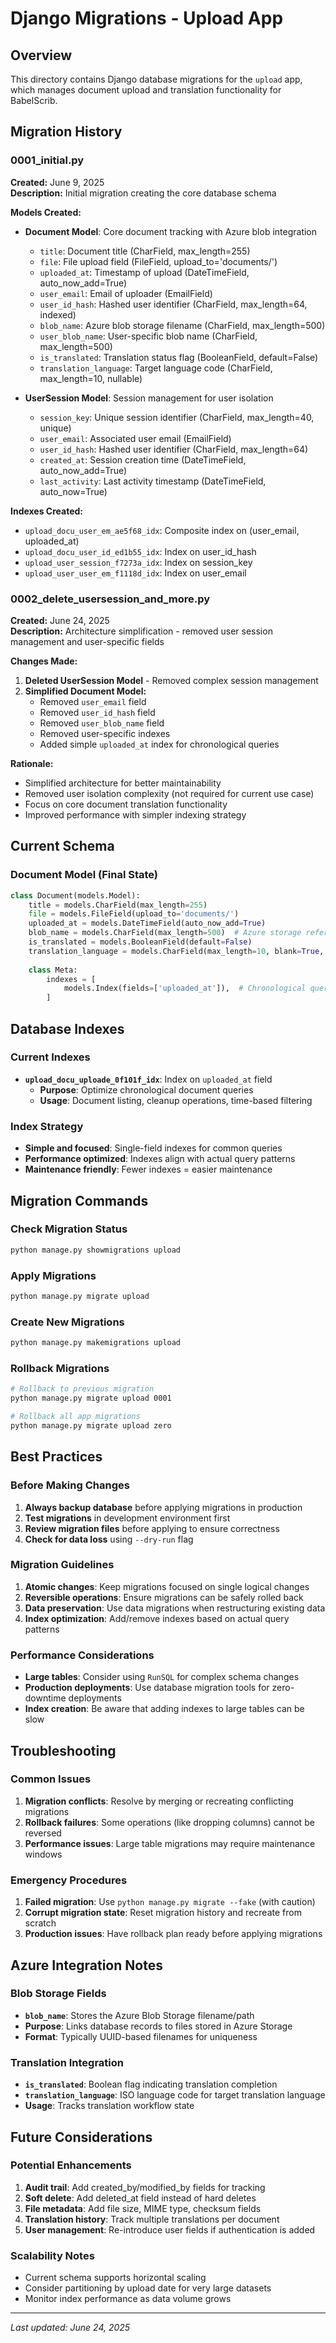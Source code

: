 # Django Migrations - Upload App

## Overview
This directory contains Django database migrations for the `upload` app, which manages document upload and translation functionality for BabelScrib.

## Migration History

### 0001_initial.py
**Created:** June 9, 2025  
**Description:** Initial migration creating the core database schema

**Models Created:**
- **Document Model**: Core document tracking with Azure blob integration
  - `title`: Document title (CharField, max_length=255)
  - `file`: File upload field (FileField, upload_to='documents/')
  - `uploaded_at`: Timestamp of upload (DateTimeField, auto_now_add=True)
  - `user_email`: Email of uploader (EmailField)
  - `user_id_hash`: Hashed user identifier (CharField, max_length=64, indexed)
  - `blob_name`: Azure blob storage filename (CharField, max_length=500)
  - `user_blob_name`: User-specific blob name (CharField, max_length=500)
  - `is_translated`: Translation status flag (BooleanField, default=False)
  - `translation_language`: Target language code (CharField, max_length=10, nullable)

- **UserSession Model**: Session management for user isolation
  - `session_key`: Unique session identifier (CharField, max_length=40, unique)
  - `user_email`: Associated user email (EmailField)
  - `user_id_hash`: Hashed user identifier (CharField, max_length=64)
  - `created_at`: Session creation time (DateTimeField, auto_now_add=True)
  - `last_activity`: Last activity timestamp (DateTimeField, auto_now=True)

**Indexes Created:**
- `upload_docu_user_em_ae5f68_idx`: Composite index on (user_email, uploaded_at)
- `upload_docu_user_id_ed1b55_idx`: Index on user_id_hash
- `upload_user_session_f7273a_idx`: Index on session_key
- `upload_user_user_em_f1118d_idx`: Index on user_email

### 0002_delete_usersession_and_more.py
**Created:** June 24, 2025  
**Description:** Architecture simplification - removed user session management and user-specific fields

**Changes Made:**
1. **Deleted UserSession Model** - Removed complex session management
2. **Simplified Document Model:**
   - Removed `user_email` field
   - Removed `user_id_hash` field  
   - Removed `user_blob_name` field
   - Removed user-specific indexes
   - Added simple `uploaded_at` index for chronological queries

**Rationale:**
- Simplified architecture for better maintainability
- Removed user isolation complexity (not required for current use case)
- Focus on core document translation functionality
- Improved performance with simpler indexing strategy

## Current Schema

### Document Model (Final State)
```python
class Document(models.Model):
    title = models.CharField(max_length=255)
    file = models.FileField(upload_to='documents/')
    uploaded_at = models.DateTimeField(auto_now_add=True)
    blob_name = models.CharField(max_length=500)  # Azure storage reference
    is_translated = models.BooleanField(default=False)
    translation_language = models.CharField(max_length=10, blank=True, null=True)
    
    class Meta:
        indexes = [
            models.Index(fields=['uploaded_at']),  # Chronological queries
        ]
```

## Database Indexes

### Current Indexes
- **`upload_docu_uploade_0f101f_idx`**: Index on `uploaded_at` field
  - **Purpose**: Optimize chronological document queries
  - **Usage**: Document listing, cleanup operations, time-based filtering

### Index Strategy
- **Simple and focused**: Single-field indexes for common queries
- **Performance optimized**: Indexes align with actual query patterns
- **Maintenance friendly**: Fewer indexes = easier maintenance

## Migration Commands

### Check Migration Status
```bash
python manage.py showmigrations upload
```

### Apply Migrations
```bash
python manage.py migrate upload
```

### Create New Migrations
```bash
python manage.py makemigrations upload
```

### Rollback Migrations
```bash
# Rollback to previous migration
python manage.py migrate upload 0001

# Rollback all app migrations
python manage.py migrate upload zero
```

## Best Practices

### Before Making Changes
1. **Always backup database** before applying migrations in production
2. **Test migrations** in development environment first
3. **Review migration files** before applying to ensure correctness
4. **Check for data loss** using `--dry-run` flag

### Migration Guidelines
1. **Atomic changes**: Keep migrations focused on single logical changes
2. **Reversible operations**: Ensure migrations can be safely rolled back
3. **Data preservation**: Use data migrations when restructuring existing data
4. **Index optimization**: Add/remove indexes based on actual query patterns

### Performance Considerations
- **Large tables**: Consider using `RunSQL` for complex schema changes
- **Production deployments**: Use database migration tools for zero-downtime deployments
- **Index creation**: Be aware that adding indexes to large tables can be slow

## Troubleshooting

### Common Issues
1. **Migration conflicts**: Resolve by merging or recreating conflicting migrations
2. **Rollback failures**: Some operations (like dropping columns) cannot be reversed
3. **Performance issues**: Large table migrations may require maintenance windows

### Emergency Procedures
1. **Failed migration**: Use `python manage.py migrate --fake` (with caution)
2. **Corrupt migration state**: Reset migration history and recreate from scratch
3. **Production issues**: Have rollback plan ready before applying migrations

## Azure Integration Notes

### Blob Storage Fields
- **`blob_name`**: Stores the Azure Blob Storage filename/path
- **Purpose**: Links database records to files stored in Azure Storage
- **Format**: Typically UUID-based filenames for uniqueness

### Translation Integration
- **`is_translated`**: Boolean flag indicating translation completion
- **`translation_language`**: ISO language code for target translation language
- **Usage**: Tracks translation workflow state

## Future Considerations

### Potential Enhancements
1. **Audit trail**: Add created_by/modified_by fields for tracking
2. **Soft delete**: Add deleted_at field instead of hard deletes
3. **File metadata**: Add file size, MIME type, checksum fields
4. **Translation history**: Track multiple translations per document
5. **User management**: Re-introduce user fields if authentication is added

### Scalability Notes
- Current schema supports horizontal scaling
- Consider partitioning by upload date for very large datasets
- Monitor index performance as data volume grows

---
*Last updated: June 24, 2025*
